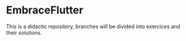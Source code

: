 # EmbraceFlutter
This is a didactic repository, branches will be divided into exercices and their solutions.
